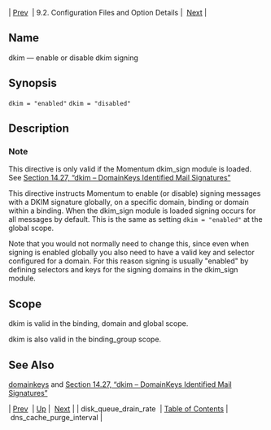 | [Prev](conf.ref.disk_queue_drain_rate)  | 9.2. Configuration Files and Option Details |  [Next](conf.ref.dns_cache_purge_interval.php) |

<a name="conf.ref.dkim"></a>
## Name

dkim — enable or disable dkim signing

## Synopsis

`dkim = "enabled"`
`dkim = "disabled"`

<a name="idp8988256"></a>
## Description

### Note

This directive is only valid if the Momentum dkim_sign module is loaded. See [Section 14.27, “dkim – DomainKeys Identified Mail Signatures”](modules.dkim "14.27. dkim – DomainKeys Identified Mail Signatures")

This directive instructs Momentum to enable (or disable) signing messages with a DKIM signature globally, on a specific domain, binding or domain within a binding. When the dkim_sign module is loaded signing occurs for all messages by default. This is the same as setting `dkim = "enabled"` at the global scope.

Note that you would not normally need to change this, since even when signing is enabled globally you also need to have a valid key and selector configured for a domain. For this reason signing is usually "enabled" by defining selectors and keys for the signing domains in the dkim_sign module.

<a name="idp8993088"></a>
## Scope

dkim is valid in the binding, domain and global scope.

dkim is also valid in the binding_group scope.

<a name="idp8995536"></a>
## See Also

[domainkeys](conf.ref.domainkeys "domainkeys") and [Section 14.27, “dkim – DomainKeys Identified Mail Signatures”](modules.dkim.php "14.27. dkim – DomainKeys Identified Mail Signatures")

| [Prev](conf.ref.disk_queue_drain_rate)  | [Up](conf.ref.files.php) |  [Next](conf.ref.dns_cache_purge_interval.php) |
| disk_queue_drain_rate  | [Table of Contents](index) |  dns_cache_purge_interval |
